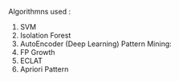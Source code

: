 Algorithmns used :
1. SVM
2. Isolation Forest
3. AutoEncoder (Deep Learning)
Pattern Mining:
1. FP Growth
2. ECLAT
3. Apriori Pattern
